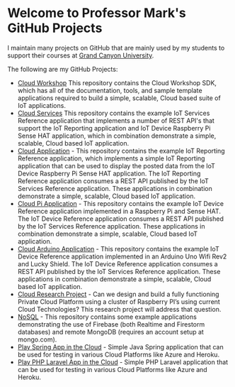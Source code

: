 # Welcome to Professor Mark's GitHub Projects
I maintain many projects on GitHub that are mainly used by my students to support their courses at [Grand Canyon University](https://gcu.edu). 

The following are my GitHub Projects:
* [Cloud Workshop](https://github.com/markreha/cloudworkshop/) This repository contains the Cloud Workshop SDK, which has all of the documentation, tools, and sample template applications required to build a simple, scalable, Cloud based suite of IoT applications.
* [Cloud Services](https://github.com/markreha/cloudservices/) This repository contains the example IoT Services Reference application that implements a number of REST API's that support the IoT Reporting application and IoT Device Raspberry Pi Sense HAT application, which in combination demonstrate a simple, scalable, Cloud based IoT application.
* [Cloud Application](https://github.com/markreha/cloudapp/) - This repository contains the example IoT Reporting Reference application, which implements a simple IoT Reporting application that can be used to display the posted data from the IoT Device Raspberry Pi Sense HAT application. The IoT Reporting Reference application consumes a REST API published by the IoT Services Reference application. These applications in combination demonstrate a simple, scalable, Cloud based IoT application.
* [Cloud Pi Application](https://github.com/markreha/cloudpi/) - This repository contains the example IoT Device Reference application implemented in a Raspberry Pi and Sense HAT. The IoT Device Reference application consumes a REST API published by the IoT Services Reference application. These applications in combination demonstrate a simple, scalable, Cloud based IoT application.
* [Cloud Arduino Application](https://github.com/markreha/cloudpi/) - This repository contains the example IoT Device Reference application implemented in an Arduino Uno Wifi Rev2 and Lucky Shield. The IoT Device Reference application consumes a REST API published by the IoT Services Reference application. These applications in combination demonstrate a simple, scalable, Cloud based IoT application.
* [Cloud Research Project](https://github.com/markreha/cloudrdp/) - Can we design and build a fully functioning Private Cloud Platform using a cluster of Raspberry PI’s using current Cloud Technologies? This research project will address that question.
* [NoSQL](https://github.com/markreha/nosql/) - This repository contains some example applications demonstrating the use of Firebase (both Realtime and Firestorm databases) and remote MongoDB (requires an account setup at mongo.com).
* [Play Spring App in the Cloud](https://github.com/markreha/playspring/) - Simple Java Spring application that can be used for testing in various Cloud Platforms like Azure and Heroku.
* [Play PHP Laravel App in the Cloud](https://github.com/markreha/playlaravel/) - Simple PHP Laravel application that can be used for testing in various Cloud Platforms like Azure and Heroku.
